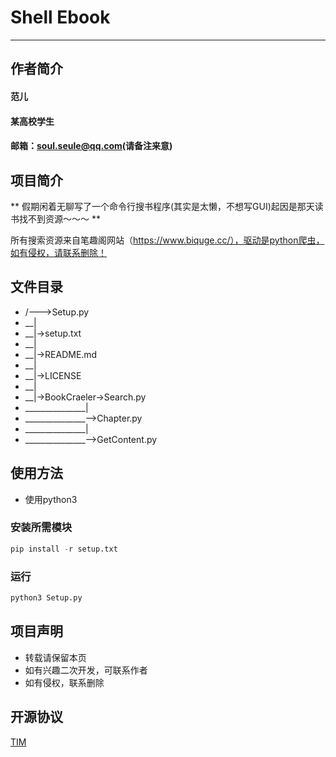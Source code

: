 # Shell Ebook

***

## 作者简介

#### 范儿
#### 某高校学生
#### 邮箱：soul.seule@qq.com(请备注来意)

## 项目简介

** 假期闲着无聊写了一个命令行搜书程序(其实是太懒，不想写GUI)起因是那天读书找不到资源～～～ **

所有搜索资源来自笔趣阁网站（https://www.biquge.cc/），驱动是python爬虫，如有侵权，请联系删除！

## 文件目录

* /--->Setup.py
* __|
* __|->setup.txt
* __|
* __|->README.md
* __|
* __|->LICENSE
* __|
* __|->BookCraeler->Search.py
* _______________|
* _______________-->Chapter.py
* _______________|
* _______________-->GetContent.py

## 使用方法

* 使用python3 

### 安装所需模块

```python
pip install -r setup.txt
```

### 运行
```python
python3 Setup.py
```

## 项目声明

* 转载请保留本页
* 如有兴趣二次开发，可联系作者
* 如有侵权，联系删除

## 开源协议

[TIM](/LICENSE)


